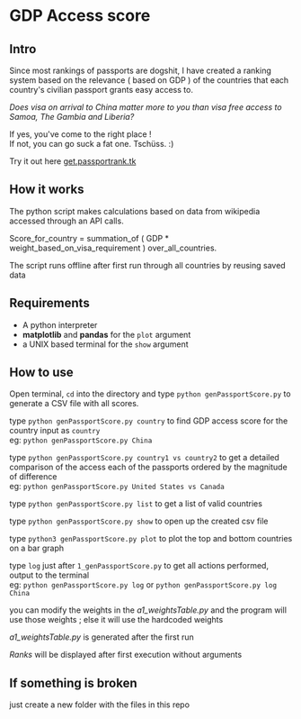 # GDP Access score

## Intro

 Since most rankings of passports are dogshit, I have created a ranking system based on the relevance ( based on GDP ) of the countries that each country's civilian passport grants easy access to.

 *Does visa on arrival to China matter more to you than visa free access to Samoa, The Gambia and Liberia?*

 If yes, you've come to the right place !  
 If not, you can go suck a fat one. Tschüss. :)  

 Try it out here [get.passportrank.tk](http://get.passportrank.tk)

## How it works

 The python script makes calculations based on data from wikipedia accessed through an API calls.

 Score_for_country = summation_of ( GDP * weight_based_on_visa_requirement ) over_all_countries.

 The script runs offline after first run through all countries by reusing saved data

## Requirements

* A python interpreter
* **matplotlib**  and  **pandas**  for the `plot` argument
* a UNIX based terminal for the `show` argument

## How to use

 Open terminal, `cd`  into the directory and type `python genPassportScore.py` to generate a CSV file with all scores.

 type `python genPassportScore.py country` to find GDP access score for the country input as `country`  
 eg: `python genPassportScore.py China`

 type `python genPassportScore.py country1 vs country2` to get a detailed comparison of the access each of the passports ordered by the magnitude of difference  
 eg: `python genPassportScore.py United States vs Canada`

 type `python genPassportScore.py list` to get a list of valid countries

 type `python genPassportScore.py show` to open up the created csv file

 type `python3 genPassportScore.py plot` to plot the top and bottom  countries on a bar graph

 type `log` just after `1_genPassportScore.py` to get all actions performed, output to the terminal  
 eg: `python genPassportScore.py log` or `python genPassportScore.py log China`

 you can modify the weights in the *a1_weightsTable.py* and the program will use those weights ; else it will use the hardcoded weights

 *a1_weightsTable.py* is generated after the first run

 *Ranks* will be displayed after first execution without arguments 

## If something is broken

 just create a new folder with the files in this repo
